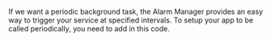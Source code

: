 If we want a periodic background task, the Alarm Manager provides an easy way to trigger your service at specified intervals. To setup your app to be called periodically, you need to add in this code.

